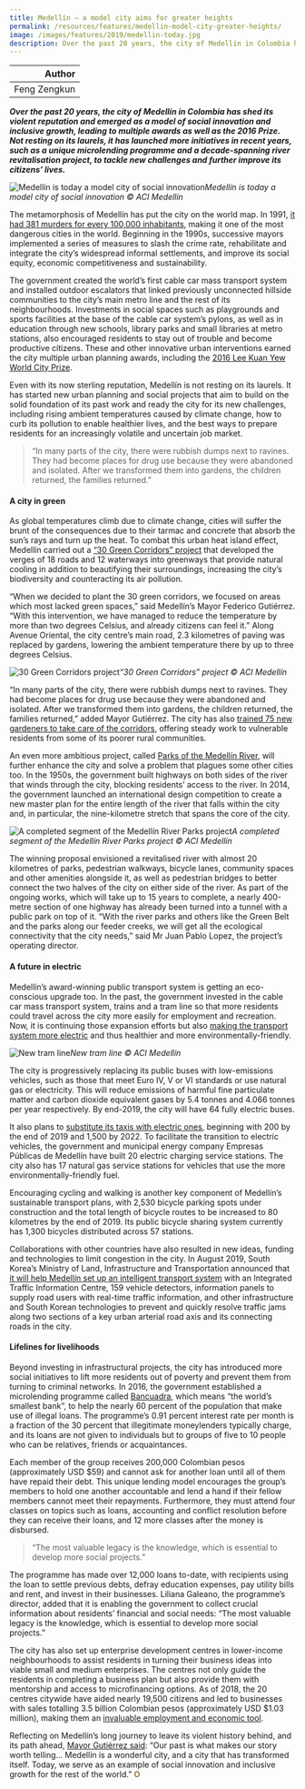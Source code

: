 ```yaml
---
title: Medellín – a model city aims for greater heights
permalink: /resources/features/medellin-model-city-greater-heights/
image: /images/features/2019/medellin-today.jpg
description: Over the past 20 years, the city of Medellín in Colombia has shed its violent reputation and emerged as a model of social innovation and inclusive growth, leading to multiple awards as well as the 2016 Prize. Not resting on its laurels, it has launched more initiatives in recent years, such as a unique microlending programme and a decade-spanning river revitalisation project, to tackle new challenges and further improve its citizens’ lives.
---
```


| Author |
|---:|
| Feng Zengkun |

***Over the past 20 years, the city of Medellín in Colombia has shed its violent reputation and emerged as a model of social innovation and inclusive growth, leading to multiple awards as well as the 2016 Prize. Not resting on its laurels, it has launched more initiatives in recent years, such as a unique microlending programme and a decade-spanning river revitalisation project, to tackle new challenges and further improve its citizens’ lives.***

![Medellín is today a model city of social innovation](/images/features/2019/medellin-today.jpg/)*Medellín is today a model city of social innovation © ACI Medellín*

The metamorphosis of Medellín has put the city on the world map. In 1991, [it had 381 murders for every 100,000 inhabitants](https://www.citylab.com/equity/2017/11/where-are-the-worlds-most-fragile-cities/546782/), making it one of the most dangerous cities in the world. Beginning in the 1990s, successive mayors implemented a series of measures to slash the crime rate, rehabilitate and integrate the city’s widespread informal settlements, and improve its social equity, economic competitiveness and sustainability. 

The government created the world’s first cable car mass transport system and installed outdoor escalators that linked previously unconnected hillside communities to the city’s main metro line and the rest of its neighbourhoods. Investments in social spaces such as playgrounds and sports facilities at the base of the cable car system’s pylons, as well as in education through new schools, library parks and small libraries at metro stations, also encouraged residents to stay out of trouble and become productive citizens. These and other innovative urban interventions earned the city multiple urban planning awards, including the [2016 Lee Kuan Yew World City Prize](https://www.ura.gov.sg/Corporate/Media-Room/Media-Releases/pr16-16). 

Even with its now sterling reputation, Medellín is not resting on its laurels. It has started new urban planning and social projects that aim to build on the solid foundation of its past work and ready the city for its new challenges, including rising ambient temperatures caused by climate change, how to curb its pollution to enable healthier lives, and the best ways to prepare residents for an increasingly volatile and uncertain job market.

> “In many parts of the city, there were rubbish dumps next to ravines. They had become places for drug use because they were abandoned and isolated. After we transformed them into gardens, the children returned, the families returned.”

#### **A city in green**

As global temperatures climb due to climate change, cities will suffer the brunt of the consequences due to their tarmac and concrete that absorb the sun’s rays and turn up the heat. To combat this urban heat island effect, Medellín carried out a [“30 Green Corridors” project](https://www.unenvironment.org/pt-br/node/25230) that developed the verges of 18 roads and 12 waterways into greenways that provide natural cooling in addition to beautifying their surroundings, increasing the city’s biodiversity and counteracting its air pollution. 

“When we decided to plant the 30 green corridors, we focused on areas which most lacked green spaces,” said Medellín’s Mayor Federico Gutiérrez. “With this intervention, we have managed to reduce the temperature by more than two degrees Celsius, and already citizens can feel it.” Along Avenue Oriental, the city centre’s main road, 2.3 kilometres of paving was replaced by gardens, lowering the ambient temperature there by up to three degrees Celsius.   

![30 Green Corridors project](/images/features/2019/medellin-green-corridor.jpg/)*“30 Green Corridors” project © ACI Medellín*

“In many parts of the city, there were rubbish dumps next to ravines. They had become places for drug use because they were abandoned and isolated. After we transformed them into gardens, the children returned, the families returned,” added Mayor Gutiérrez. The city has also [trained 75 new gardeners to take care of the corridors](https://www.ashden.org/winners/alcald%C3%ADa-de-medell%C3%ADn#continue), offering steady work to vulnerable residents from some of its poorer rural communities. 

An even more ambitious project, called [Parks of the Medellín River](http://www.financecolombia.com/medellins-parque-del-rio-project-seeks-to-transform-urban-civic-life-1st-phase-on-track-for-january-completion/), will further enhance the city and solve a problem that plagues some other cities too. In the 1950s, the government built highways on both sides of the river that winds through the city, blocking residents’ access to the river. In 2014, the government launched an international design competition to create a new master plan for the entire length of the river that falls within the city and, in particular, the nine-kilometre stretch that spans the core of the city. 

![A completed segment of the Medellín River Parks project](/images/features/2019/medellin-river-park.jpg/)*A completed segment of the Medellín River Parks project © ACI Medellín*

The winning proposal envisioned a revitalised river with almost 20 kilometres of parks, pedestrian walkways, bicycle lanes, community spaces and other amenities alongside it, as well as pedestrian bridges to better connect the two halves of the city on either side of the river. As part of the ongoing works, which will take up to 15 years to complete, a nearly 400-metre section of one highway has already been turned into a tunnel with a public park on top of it. “With the river parks and others like the Green Belt and the parks along our feeder creeks, we will get all the ecological connectivity that the city needs,” said Mr Juan Pablo Lopez, the project’s operating director.

#### **A future in electric**

Medellín’s award-winning public transport system is getting an eco-conscious upgrade too. In the past, the government invested in the cable car mass transport system, trains and a tram line so that more residents could travel across the city more easily for employment and recreation. Now, it is continuing those expansion efforts but also [making the transport system more electric](https://www.acimedellin.org/medellin-moving-toward-clean-alternatives/?lang=en) and thus healthier and more environmentally-friendly. 

![New tram line](/images/features/2019/medellin-tram.jpg/)*New tram line © ACI Medellín*

The city is progressively replacing its public buses with low-emissions vehicles, such as those that meet Euro IV, V or VI standards or use natural gas or electricity. This will reduce emissions of harmful fine particulate matter and carbon dioxide equivalent gases by 5.4 tonnes and 4.066 tonnes per year respectively. By end-2019, the city will have 64 fully electric buses. 

It also plans to [substitute its taxis with electric ones](https://colombiareports.com/medellin-to-replace-yellow-1500-cabs-with-electric-taxis-in-attempt-to-curb-pollution/), beginning with 200 by the end of 2019 and 1,500 by 2022. To facilitate the transition to electric vehicles, the government and municipal energy company Empresas Públicas de Medellín have built 20 electric charging service stations. The city also has 17 natural gas service stations for vehicles that use the more environmentally-friendly fuel.

Encouraging cycling and walking is another key component of Medellín’s sustainable transport plans, with 2,530 bicycle parking spots under construction and the total length of bicycle routes to be increased to 80 kilometres by the end of 2019. Its public bicycle sharing system currently has 1,300 bicycles distributed across 57 stations.

Collaborations with other countries have also resulted in new ideas, funding and technologies to limit congestion in the city. In August 2019, South Korea’s Ministry of Land, Infrastructure and Transportation announced that [it will help Medellín set up an intelligent transport system](http://www.molit.go.kr/english/USR/BORD0201/m_28286/DTL.jsp?id=eng0301&cate=&mode=view&idx=2800&key=&search=&search_regdate_s=&search_regdate_e=&order=&desc=asc&srch_prc_stts=&item_num=0&search_dept_id=&search_dept_nm=&srch_usr_nm=N&srch_usr_titl=N&srch_usr_ctnt=N&srch_mng_nm=N&old_dept_nm=&search_gbn=&search_section=&source=&search1=&lcmspage=3) with an Integrated Traffic Information Centre, 159 vehicle detectors, information panels to supply road users with real-time traffic information, and other infrastructure and South Korean technologies to prevent and quickly resolve traffic jams along two sections of a key urban arterial road axis and its connecting roads in the city.  

#### **Lifelines for livelihoods**

Beyond investing in infrastructural projects, the city has introduced more social initiatives to lift more residents out of poverty and prevent them from turning to criminal networks. In 2016, the government established a microlending programme called [Bancuadra](https://medium.com/@BloombergCities/how-medell%C3%ADn-is-breaking-the-grip-of-illegal-lending-d89b0cda3644), which means “the world’s smallest bank”, to help the nearly 60 percent of the population that make use of illegal loans. The programme’s 0.91 percent interest rate per month is a fraction of the 30 percent that illegitimate moneylenders typically charge, and its loans are not given to individuals but to groups of five to 10 people who can be relatives, friends or acquaintances. 

Each member of the group receives 200,000 Colombian pesos (approximately USD $59) and cannot ask for another loan until all of them have repaid their debt. This unique lending model encourages the group’s members to hold one another accountable and lend a hand if their fellow members cannot meet their repayments. Furthermore, they must attend four classes on topics such as loans, accounting and conflict resolution before they can receive their loans, and 12 more classes after the money is disbursed. 

> “The most valuable legacy is the knowledge, which is essential to develop more social projects.”

The programme has made over 12,000 loans to-date, with recipients using the loan to settle previous debts, defray education expenses, pay utility bills and rent, and invest in their businesses. Liliana Galeano, the programme’s director, added that it is enabling the government to collect crucial information about residents’ financial and social needs: “The most valuable legacy is the knowledge, which is essential to develop more social projects.”

The city has also set up enterprise development centres in lower-income neighbourhoods to assist residents in turning their business ideas into viable small and medium enterprises. The centres not only guide the residents in completing a business plan but also provide them with mentorship and access to microfinancing options. As of 2018, the 20 centres citywide have aided nearly 19,500 citizens and led to businesses with sales totalling 3.5 billion Colombian pesos (approximately USD $1.03 million), making them an [invaluable employment and economic tool](https://translate.google.com/translate?hl=en&sl=es&u=https://empresarismo.medellindigital.gov.co/index.php/empresarismo/temas-de-interes/2-medellin-ya-cuenta-con-20-cedezo&prev=search).  

Reflecting on Medellín’s long journey to leave its violent history behind, and its path ahead, [Mayor Gutiérrez said](https://www.archdaily.com/905468/medellin-launches-international-contest-to-design-a-public-space-in-pablo-escobars-former-residence): “Our past is what makes our story worth telling... Medellín is a wonderful city, and a city that has transformed itself. Today, we serve as an example of social innovation and inclusive growth for the rest of the world.” **<font color="#967942">O</font>**
